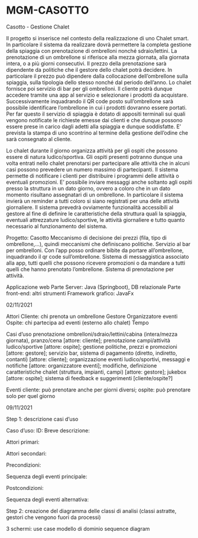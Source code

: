 # MGM-CASOTTO

Casotto - Gestione Chalet

Il progetto si inserisce nel contesto della realizzazione di uno Chalet smart. In particolare il sistema da realizzare dovrà permettere la completa gestione della spiaggia con prenotazione di ombrelloni nonché sdraio/lettini. La prenotazione di un ombrellone si riferisce alla mezza giornata, alla giornata intera, o a più giorni consecutivi. Il prezzo della prenotazione sarà dipendente da politiche che il gestore dello chalet potrà decidere. In particolare il prezzo può dipendere dalla collocazione dell’ombrellone sulla spiaggia, sulla tipologia dello stesso nonché dal periodo dell’anno. Lo chalet fornisce poi servizio di bar per gli ombrelloni. Il cliente potrà dunque accedere tramite una app al servizio e selezionare i prodotti da acquistare. Successivamente inquadrando il QR code posto sull’ombrellone sarà possibile identificare l’ombrellone in cui i prodotti dovranno essere portati. Per far questo il servizio di spiaggia è dotato di appositi terminali sui quali vengono notificate le richieste emesse dai clienti e che dunque possono essere prese in carico dagli adetti alla spiaggia e dunque soddisfatte. E’ prevista la stampa di uno scontrino al termine della gestione dell’odine che sarà consegnato al cliente.

Lo chalet durante il giorno organizza attività per gli ospiti che possono essere di natura ludico/sportiva. Gli ospiti presenti potranno dunque una volta entrati nello chalet prenotarsi per partecipare alle attività che in alcuni casi possono prevedere un numero massimo di partecipanti. Il sistema permette di notificare i clienti per distribuire i programmi delle attività o eventuali promozioni. E’ possibile inviare messaggi anche soltanto agli ospiti presso la struttura in un dato giorno, ovvero a coloro che in un dato momento risultano assegnatari di un ombrellone. In particolare il sistema invierà un reminder a tutti coloro si siano registrati per una delle attività giornaliere. Il sistema prevedrà ovviamente funzionalità accessibili al gestore al fine di definire le caratteristiche della struttura quali la spiaggia, eventuali attrezzature ludico/sportive, le attività giornaliere e tutto quanto necessario al funzionamento del sistema.

Progetto: Casotto Meccanismo di decisione dei prezzi (fila, tipo di ombrellone,…), quindi meccanismi che definiscano politiche. Servizio al bar per ombrelloni. Con l’app posso ordinare bibite da portare all’ombrellone, inquadrando il qr code sull’ombrellone. Sistema di messaggistica associato alla app, tutti quelli che possono ricevere promozioni o da mandare a tutti quelli che hanno prenotato l’ombrellone. Sistema di prenotazione per attività.

Applicazione web Parte Server: Java (Springboot), DB relazionale Parte front-end: altri strumenti Framework grafico: JavaFx

02/11/2021

Attori Cliente: chi prenota un ombrellone Gestore Organizzatore eventi Ospite: chi partecipa ad eventi (esterno allo chalet) Tempo

Casi d’uso prenotazione ombrelloni/sdraio/lettini/cabina (intera/mezza giornata), pranzo/cena [attore: cliente]; prenotazione campi/attività ludico/sportive [attore: ospite]; gestione politiche, prezzi e promozioni [attore: gestore]; servizio bar, sistema di pagamento (diretto, indiretto, contanti) [attore: cliente]; organizzazione eventi ludico/sportivi, messaggi e notifiche [attore: organizzatore eventi]; modifiche, definizione caratteristiche chalet (struttura, impianti, campi) [attore: gestore]; jukebox [attore: ospite]; sistema di feedback e suggerimenti [cliente/ospite?]

Eventi cliente: può prenotare anche per giorni diversi; ospite: può prenotare solo per quel giorno

09/11/2021

Step 1: descrizione casi d’uso

Caso d’uso: ID: Breve descrizione:

Attori primari:

Attori secondari:

Precondizioni:

Sequenza degli eventi principale:

Postcondizioni:

Sequenza degli eventi alternativa:

Step 2: creazione del diagramma delle classi di analisi (classi astratte, gestori che vengono fuori da processi)

3 schermi: use case modello di dominio sequence diagram
